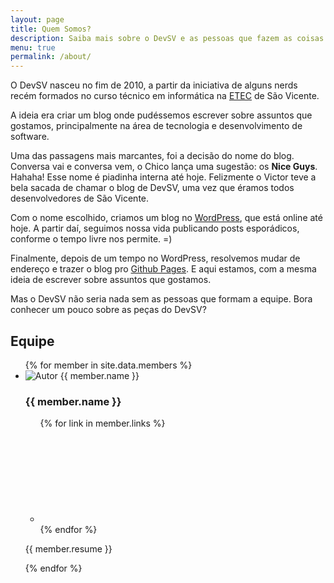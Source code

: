 ```yaml
---
layout: page
title: Quem Somos?
description: Saiba mais sobre o DevSV e as pessoas que fazem as coisas acontecerem.
menu: true
permalink: /about/
---
```


O DevSV nasceu no fim de 2010, a partir da iniciativa de alguns nerds recém formados no curso técnico em informática na [ETEC](http://etecdrc.com.br/) de São Vicente.

A ideia era criar um blog onde pudéssemos escrever sobre assuntos que gostamos, principalmente na área de tecnologia e desenvolvimento de software.

Uma das passagens mais marcantes, foi a decisão do nome do blog. Conversa vai e conversa vem, o Chico lança uma sugestão: os **Nice Guys**. Hahaha! Esse nome é piadinha interna até hoje. Felizmente o Victor teve a bela sacada de chamar o blog de DevSV, uma vez que éramos todos desenvolvedores de São Vicente.

Com o nome escolhido, criamos um blog no [WordPress](https://devsv.wordpress.com/), que está online até hoje. A partir daí, seguimos nossa vida publicando posts esporádicos, conforme o tempo livre nos permite. =)

Finalmente, depois de um tempo no WordPress, resolvemos mudar de endereço e trazer o blog pro [Github Pages](https://pages.github.com/). E aqui estamos, com a mesma ideia de escrever sobre assuntos que gostamos.

Mas o DevSV não seria nada sem as pessoas que formam a equipe. Bora conhecer um pouco sobre as peças do DevSV?

<h2 class="about-topic">Equipe</h2>

<ul class="members">
  {% for member in site.data.members %}<li class="member">
      <div class="member-picture"><img src="{{ member.picture | prepend: site.baseurl }}" alt="Autor {{ member.name }}"></div>
      <div class="member-info">
        <h3>{{ member.name }}</h3>
        <ul class="social">{% for link in member.links %}<li><a href="{{ link.url }}"><svg><use xlink:href="{{ site.baseurl }}/img/icons/footer.svg#{{ link.class }}" /></svg></a></li>{% endfor %}</ul>
        <p class="resume">{{ member.resume }}</p>
      </div>
    </li>{% endfor %}
</ul>
